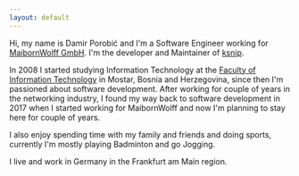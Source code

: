 ```yaml
---
layout: default
---
```


Hi, my name is Damir Porobić and I'm a Software Engineer working for [MaibornWolff GmbH](https://www.maibornwolff.de/). I'm the developer and Maintainer of [ksnip](https://github.com/ksnip/ksnip).

In 2008 I started studying Information Technology at the [Faculty of Information Technology](https://www.fit.ba/) in Mostar, Bosnia and Herzegovina, since then I'm passioned about software development. After working for couple of years in the networking industry, I found my way back to software development in 2017 when I started working for MaibornWolff and now I'm planning to stay here for couple of years.

I also enjoy spending time with my family and friends and doing sports, currently I'm mostly playing Badminton and go Jogging. 

I live and work in Germany in the Frankfurt am Main region.